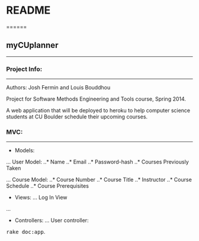 # README
======
## myCUplanner
------

### Project Info:
------
Authors: Josh Fermin and Louis Bouddhou

Project for Software Methods Engineering and Tools course, Spring 2014.

A web application that will be deployed to heroku to help computer science students at CU Boulder schedule their upcoming courses.

### MVC:
------
* Models: 

... User Model:
..* Name
..* Email
..* Password-hash
..* Courses Previously Taken

... Course Model:
..* Course Number
..* Course Title
..* Instructor
..* Course Schedule
..* Course Prerequisites


* Views:
... Log In View

... 

* Controllers:
... User controller: 

<tt>rake doc:app</tt>.
